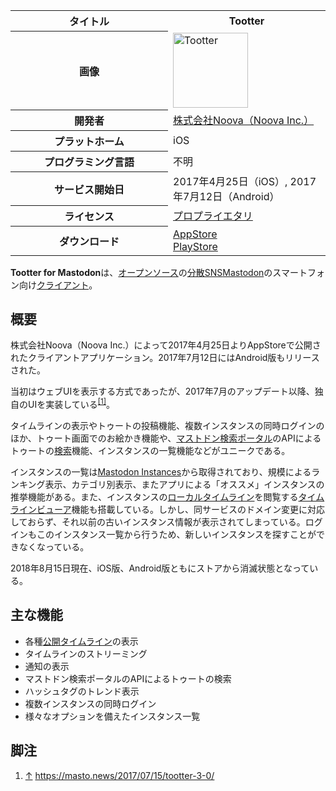 <div>

<table>
<colgroup>
<col style="width: 50%" />
<col style="width: 50%" />
</colgroup>
<tbody>
<tr class="header">
<th>タイトル</th>
<th>Tootter</th>
</tr>

<tr class="odd">
<th>画像</th>
<td><a href="/%E3%83%95%E3%82%A1%E3%82%A4%E3%83%AB:Tootter.jpg" title="Tootter"><img src="/images/thumb/f/f2/Tootter.jpg/120px-Tootter.jpg" srcset="/images/thumb/f/f2/Tootter.jpg/180px-Tootter.jpg 1.5x, /images/thumb/f/f2/Tootter.jpg/240px-Tootter.jpg 2x" width="120" height="120" alt="Tootter" /></a></td>
</tr>
<tr class="even">
<th scope="row">開発者</th>
<td><a href="https://noova.jp/" rel="nofollow">株式会社Noova（Noova Inc.）</a></td>
</tr>
<tr class="odd">
<th scope="row">プラットホーム</th>
<td>iOS</td>
</tr>
<tr class="even">
<th scope="row">プログラミング言語</th>
<td>不明</td>
</tr>
<tr class="odd">
<th scope="row">サービス開始日</th>
<td>2017年4月25日（iOS）, 2017年7月12日（Android）</td>
</tr>
<tr class="even">
<th scope="row">ライセンス</th>
<td><a href="/%E3%83%97%E3%83%AD%E3%83%97%E3%83%A9%E3%82%A4%E3%82%A8%E3%82%BF%E3%83%AA" title="プロプライエタリ">プロプライエタリ</a></td>
</tr>
<tr class="odd">
<th scope="row">ダウンロード</th>
<td><a href="https://itunes.apple.com/de/app/tootter3-0-for-mastodon-%E3%83%9E%E3%82%B9%E3%83%88%E3%83%89%E3%83%B3-%E6%97%A5%E6%9C%AC%E8%AA%9E%E7%89%88/id1229555793?mt=8&amp;at=11ltUj" rel="nofollow">AppStore</a><br />
<a href="https://play.google.com/store/apps/details?id=tokyo.tootter&amp;hl=ja" rel="nofollow">PlayStore</a></td>
</tr>
</tbody>
</table>

  
**Tootter for Mastodon**は、[オープンソース](/%E3%82%AA%E3%83%BC%E3%83%97%E3%83%B3%E3%82%BD%E3%83%BC%E3%82%B9 "オープンソース")の[分散SNS](/%E5%88%86%E6%95%A3SNS "分散SNS")[Mastodon](/Mastodon "Mastodon")のスマートフォン向け[クライアント](/%E3%82%AF%E3%83%A9%E3%82%A4%E3%82%A2%E3%83%B3%E3%83%88 "クライアント")。

## 概要

株式会社Noova（Noova Inc.）によって2017年4月25日よりAppStoreで公開されたクライアントアプリケーション。2017年7月12日にはAndroid版もリリースされた。

当初はウェブUIを表示する方式であったが、2017年7月のアップデート以降、独自のUIを実装している<sup>[\[1\]](#cite_note-1)</sup>。

タイムラインの表示やトゥートの投稿機能、複数インスタンスの同時ログインのほか、トゥート画面でのお絵かき機能や、[マストドン検索ポータル](/%E3%83%9E%E3%82%B9%E3%83%88%E3%83%89%E3%83%B3%E6%A4%9C%E7%B4%A2%E3%83%9D%E3%83%BC%E3%82%BF%E3%83%AB "マストドン検索ポータル")のAPIによるトゥートの[検索](/%E6%A4%9C%E7%B4%A2 "検索")機能、インスタンスの一覧機能などがユニークである。

インスタンスの一覧は[Mastodon Instances](/Mastodon_Instances "Mastodon Instances")から取得されており、規模によるランキング表示、カテゴリ別表示、またアプリによる「オススメ」インスタンスの推挙機能がある。また、インスタンスの[ローカルタイムライン](/%E3%83%AD%E3%83%BC%E3%82%AB%E3%83%AB%E3%82%BF%E3%82%A4%E3%83%A0%E3%83%A9%E3%82%A4%E3%83%B3 "ローカルタイムライン")を閲覧する[タイムラインビューア](/%E3%82%BF%E3%82%A4%E3%83%A0%E3%83%A9%E3%82%A4%E3%83%B3%E3%83%93%E3%83%A5%E3%83%BC%E3%82%A2 "タイムラインビューア")機能も搭載している。しかし、同サービスのドメイン変更に対応しておらず、それ以前の古いインスタンス情報が表示されてしまっている。ログインもこのインスタンス一覧から行うため、新しいインスタンスを探すことができなくなっている。

2018年8月15日現在、iOS版、Android版ともにストアから消滅状態となっている。

## 主な機能

-   各種[公開タイムライン](/%E5%85%AC%E9%96%8B%E3%82%BF%E3%82%A4%E3%83%A0%E3%83%A9%E3%82%A4%E3%83%B3 "公開タイムライン (存在しないページ)")の表示
-   タイムラインのストリーミング
-   通知の表示
-   マストドン検索ポータルのAPIによるトゥートの検索
-   ハッシュタグのトレンド表示
-   複数インスタンスの同時ログイン
-   様々なオプションを備えたインスタンス一覧

## 脚注

<div>

1.  [↑](#cite_ref-1) <a href="https://masto.news/2017/07/15/tootter-3-0/" rel="nofollow">https://masto.news/2017/07/15/tootter-3-0/</a>

</div>

</div>

